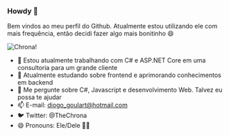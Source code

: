 ### Howdy 👋

Bem vindos ao meu perfil do Github. Atualmente estou utilizando ele com mais frequência, então decidi fazer algo mais bonitinho 😄

![Chrona!](https://24.media.tumblr.com/27bb4bb0f727daf34cfcc7c71676ca3a/tumblr_mhm9vv6rAL1s540p2o1_500.gif "Chrona - Soul Eater")

- 🔭 Estou atualmente trabalhando com C# e ASP.NET Core em uma consultoria para um grande cliente
- 🌱 Atualmente estudando sobre frontend e aprimorando conhecimentos em backend
- 💬 Me pergunte sobre C#, Javascript e desenvolvimento Web. Talvez eu possa te ajudar
- 📫 E-mail: diogo_goulart@hotmail.com
- 🐦 Twitter: @TheChrona
- 😄 Pronouns: Ele/Dele 🏳️‍🌈 

<!--
**TheChrona/thechrona** is a ✨ _special_ ✨ repository because its `README.md` (this file) appears on your GitHub profile.

Here are some ideas to get you started:

- 🔭 I’m currently working on ...
- 🌱 I’m currently learning ...
- 👯 I’m looking to collaborate on ...
- 🤔 I’m looking for help with ...
- 💬 Ask me about ...
- 📫 How to reach me: ...
- 😄 Pronouns: ...
- ⚡ Fun fact: ...
-->
